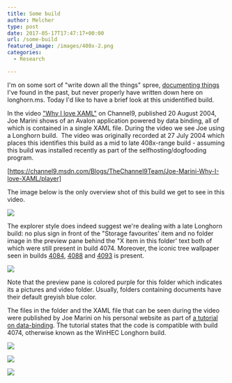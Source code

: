 ```yaml
---
title: Some build
author: Melcher
type: post
date: 2017-05-17T17:47:17+00:00
url: /some-build
featured_image: /images/408x-2.png
categories:
  - Research

---
```

I'm on some sort of "write down all the things" spree, [documenting things](https://www.betaarchive.com/forum/viewtopic.php?f=62&t=33865 "BetaArchive - Longhorn for everyday use (back then)") I've found in the past, but never properly have written down here on longhorn.ms. Today I'd like to have a brief look at this unidentified build.

In the video ["Why I love XAML"](https://channel9.msdn.com/Blogs/TheChannel9Team/Joe-Marini-Why-I-love-XAML "Channel 9 - Joe Marini - Why I love XAML") on Channel9, published 20 August 2004, Joe Marini shows of an Avalon application powered by data binding, all of which is contained in a single XAML file. During the video we see Joe using a Longhorn build.  The video was originally recorded at 27 July 2004 which places this identifies this build as a mid to late 408x-range build - assuming this build was installed recently as part of the selfhosting/dogfooding program.

[https://channel9.msdn.com/Blogs/TheChannel9Team/Joe-Marini-Why-I-love-XAML/player]

The image below is the only overview shot of this build we get to see in this video.

![](/images/408xoverview.png)

The explorer style does indeed suggest we're dealing with a late Longhorn build: no plus sign in front of the "Storage favourites' item and no folder image in the preview pane behind the "X item in this folder' text both of which were still present in build 4074. Moreover, the iconic tree wallpaper seen in builds [4084](/builds/4084), [4088](/builds/4088) and [4093](/builds/4093) is present.

![](/images/408x-2.png)

Note that the preview pane is colored purple for this folder which indicates its a pictures and video folder. Usually, folders containing documents have their default greyish blue color.

The files in the folder and the XAML file that can be seen during the video were published by Joe Marini on his personal website as part of [a tutorial on data-binding](http://web.archive.org/web/20041011115109/http://www.joemarini.com:80/tutorials/tutorialpages/xamldataboundui.php "joemarini.com - Building Data-Bound Use Interfaces in XAML"). The tutorial states that the code is compatible with build 4074, otherwise known as the WinHEC Longhorn build.

<div class="flex">
<div class="ma2 ml0">
<div></div>

![](/images/DataBoundUI1.jpeg)
</div>
<div class="ma2 ml0">

![](/images/DataBoundUI2.jpeg)
</div>
<div class="ma2 ml0 mr0">

![](/images/DataBoundUI3.jpeg)
</div>
</div>